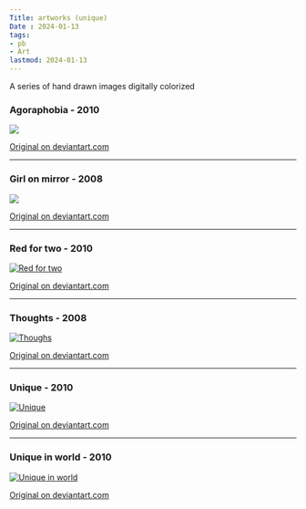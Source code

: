 ```yaml
---
Title: artworks (unique)
Date : 2024-01-13
tags:
- pb
- Art
lastmod: 2024-01-13
---
```


A series of hand drawn images digitally colorized 

### Agoraphobia - 2010

[![](/../../images/art01-01p.jpg)](https://www.deviantart.com/nsivridis/art/Agoraphobia-149432822)

[Original on deviantart.com](https://www.deviantart.com/nsivridis/art/Agoraphobia-149432822)

---

### Girl on mirror - 2008

[![](/../../images/art01-02p.jpg)](https://www.deviantart.com/nsivridis/art/Girl-Mirror-149403755)

[Original on deviantart.com](https://www.deviantart.com/nsivridis/art/Girl-Mirror-149403755)

---

### Red for two - 2010

[![](/../../images/art01-03p.jpg "Red for two")](https://www.deviantart.com/nsivridis/art/Red-for-two-149403101)

[Original on deviantart.com](https://www.deviantart.com/nsivridis/art/Red-for-two-149403101)

---

### Thoughts - 2008

[![](/../../images/art01-04p.jpg "Thoughs")](https://www.deviantart.com/nsivridis/art/Thoughts-149403932)

[Original on deviantart.com](https://www.deviantart.com/nsivridis/art/Thoughts-149403932)

---

### Unique - 2010

[![](/../../images/art01-05.jpg "Unique")](https://www.deviantart.com/nsivridis/art/Unique02-159234547)

[Original on deviantart.com](https://www.deviantart.com/nsivridis/art/Unique02-159234547)

---

### Unique in world - 2010

[![](/../../images/art01-06.jpg "Unique in world")](https://www.deviantart.com/nsivridis/art/Unique04-159234969)

[Original on deviantart.com](https://www.deviantart.com/nsivridis/art/Unique04-159234969)
